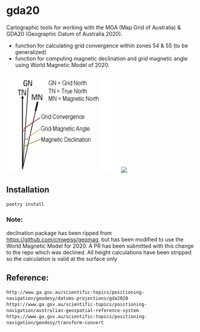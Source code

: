 # gda20
Cartographic tools for working with the MGA (Map Grid of Australia) & GDA20 (Geographic Datum of Australia 2020).
* function for calculating grid convergence within zones 54 & 55 (to be generalized)
* function for computing magnetic declination and grid magnetic angle using World Magnetic Model of 2020. 

<img src="assets/declination.png" width="300">
<img src="assets/wmm-2015.png" width="800">



## Installation
```
poetry install
```

### Note:
declination package has been ripped from https://github.com/cmweiss/geomag, but has been modified to use the World Magnetic Model for 2020. 
A PR has been submitted with this change to the repo which was declined.
All height calculations have been stripped so the calculation is valid at the surface only



## Reference: 
```
http://www.ga.gov.au/scientific-topics/positioning-navigation/geodesy/datums-projections/gda2020
https://www.ga.gov.au/scientific-topics/positioning-navigation/australian-geospatial-reference-system
https://www.ga.gov.au/scientific-topics/positioning-navigation/geodesy/transform-convert
```
